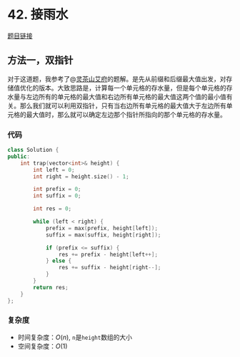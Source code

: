 # 42. 接雨水
[题目链接](https://leetcode.cn/problems/trapping-rain-water/description/?envType=study-plan-v2&envId=top-100-liked)

## 方法一，双指针
对于这道题，我参考了@[灵茶山艾府](https://leetcode.cn/problems/trapping-rain-water/solutions/1974340/zuo-liao-nbian-huan-bu-hui-yi-ge-shi-pin-ukwm/)的题解。是先从前缀和后缀最大值出发，对存储值优化的版本。大致思路是，计算每一个单元格的存水量，但是每个单元格的存水量与左边所有的单元格的最大值和右边所有单元格的最大值这两个值的最小值有关。那么我们就可以利用双指针，只有当右边所有单元格的最大值大于左边所有单元格的最大值时，那么就可以确定左边那个指针所指向的那个单元格的存水量。

### 代码
````c++
class Solution {
public:
    int trap(vector<int>& height) {
        int left = 0;
        int right = height.size() - 1;

        int prefix = 0;
        int suffix = 0;

        int res = 0;

        while (left < right) {
            prefix = max(prefix, height[left]);
            suffix = max(suffix, height[right]);

            if (prefix <= suffix) {
                res += prefix - height[left++];
            } else {
                res += suffix - height[right--];
            }
        }
        return res;
    }
};
````

### 复杂度
+ 时间复杂度：$O(n)$, `n`是`height`数组的大小
+ 空间复杂度：$O(1)$